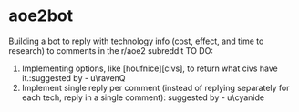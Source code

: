 # aoe2bot
 Building a bot to reply with technology info (cost, effect, and time to research) to comments in the r/aoe2 subreddit
TO DO:
1. Implementing options, like [houfnice][civs], to return what civs have it.:suggested by - u\ravenQ 
2. Implement single reply per comment (instead of replying separately for each tech, reply in a single comment): suggested by - u\cyanide
